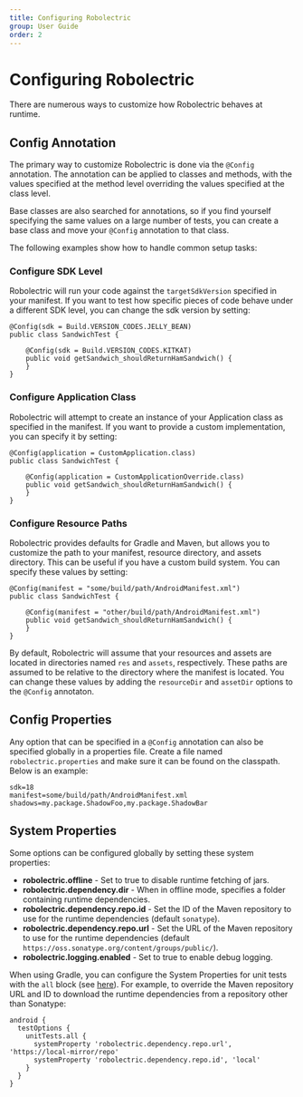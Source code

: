 ```yaml
---
title: Configuring Robolectric
group: User Guide
order: 2
---
```


# Configuring Robolectric

There are numerous ways to customize how Robolectric behaves at runtime.

## Config Annotation

The primary way to customize Robolectric is done via the `@Config` annotation. The annotation can be applied to classes and methods, with the values specified at the method level overriding the values specified at the class level.

Base classes are also searched for annotations, so if you find yourself specifying the same values on a large number of tests, you can create a base class and move your `@Config` annotation to that class.

The following examples show how to handle common setup tasks:

### Configure SDK Level

Robolectric will run your code against the `targetSdkVersion` specified in your manifest. If you want to test how specific pieces of code behave under a different SDK level, you can change the sdk version by setting:

```
@Config(sdk = Build.VERSION_CODES.JELLY_BEAN)
public class SandwichTest {

    @Config(sdk = Build.VERSION_CODES.KITKAT)
    public void getSandwich_shouldReturnHamSandwich() {
    }
}
```

### Configure Application Class

Robolectric will attempt to create an instance of your Application class as specified in the manifest. If you want to provide a custom implementation, you can specify it by setting:

```
@Config(application = CustomApplication.class)
public class SandwichTest {

    @Config(application = CustomApplicationOverride.class)
    public void getSandwich_shouldReturnHamSandwich() {
    }
}
```

### Configure Resource Paths

Robolectric provides defaults for Gradle and Maven, but allows you to customize the path to your manifest, resource directory, and assets directory. This can be useful if you have a custom build system. You can specify these values by setting:

```
@Config(manifest = "some/build/path/AndroidManifest.xml")
public class SandwichTest {

    @Config(manifest = "other/build/path/AndroidManifest.xml")
    public void getSandwich_shouldReturnHamSandwich() {
    }
}
```

By default, Robolectric will assume that your resources and assets are located in directories named `res` and `assets`, respectively. These paths are assumed to be relative to the directory where the manifest is located. You can change these values by adding the `resourceDir` and `assetDir` options to the `@Config` annotaton.

## Config Properties

Any option that can be specified in a `@Config` annotation can also be specified globally in a properties file. Create a file named `robolectric.properties` and make sure it can be found on the classpath. Below is an example:

```
sdk=18
manifest=some/build/path/AndroidManifest.xml
shadows=my.package.ShadowFoo,my.package.ShadowBar
```

## System Properties

Some options can be configured globally by setting these system properties:

* **robolectric.offline** - Set to true to disable runtime fetching of jars.
* **robolectric.dependency.dir** - When in offline mode, specifies a folder containing runtime dependencies.
* **robolectric.dependency.repo.id** - Set the ID of the Maven repository to use for the runtime dependencies (default `sonatype`).
* **robolectric.dependency.repo.url** - Set the URL of the Maven repository to use for the runtime dependencies (default `https://oss.sonatype.org/content/groups/public/`).
* **robolectric.logging.enabled** - Set to true to enable debug logging.

When using Gradle, you can configure the System Properties for unit tests with the `all` block (see [here](http://tools.android.com/tech-docs/unit-testing-support)). For example, to override the Maven repository URL and ID to download the runtime dependencies from a repository other than Sonatype:

	android {
	  testOptions {
	    unitTests.all {
	      systemProperty 'robolectric.dependency.repo.url', 'https://local-mirror/repo'
	      systemProperty 'robolectric.dependency.repo.id', 'local'
	    }
	  }
	}
